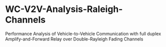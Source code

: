 # WC-V2V-Analysis-Raleigh-Channels
 Performance Analysis of Vehicle-to-Vehicle Communication with full duplex Amplify-and-Forward Relay over Double-Rayleigh Fading Channels
